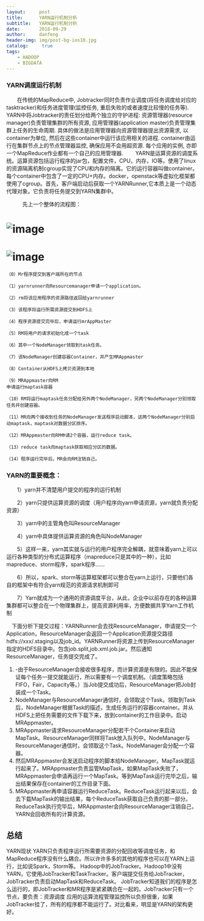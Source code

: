 ```yaml
---
layout:     post
title:      YARN运行机制分析
subtitle:   YARN运行机制分析
date:       2018-09-29
author:     danfeng
header-img: img/post-bg-ios10.jpg
catalog: 	 true
tags:
    - HADOOP
    - BIGDATA
---       
```




###  YARN调度运行机制
&emsp;&emsp;在传统的MapReduce中, Jobtracker同时负责作业调度(将任务调度给对应的tasktracker)和任务进度管理(监控任务, 重启失败的或者速度比较慢的任务等). YARN中将Jobtracker的责任划分给两个独立的守护进程: 资源管理器(resource manager)负责管理集群的所有资源, 应用管理器(application master)负责管理集群上任务的生命周期. 具体的做法是应用管理器向资源管理器提出资源需求, 以container为单位, 然后在这些container中运行该应用相关的进程.
 container由运行在集群节点上的节点管理器监控, 确保应用不会用超资源. 每个应用的实例, 亦即一个MapReduce作业都有一个自己的应用管理器. 
&emsp;&emsp;YARN是运算资源的调度系统。运算资源包括运行程序的jar包，配置文件，CPU，内存，IO等。使用了linux的资源隔离机制cgroup实现了CPU和内存的隔离。它的运行容器叫做container。每个container中包含了一定的CPU+内存。docker，openstack等虚拟化框架都使用了cgroup。首先，客户端启动后获取一个YARNRunner,它本质上是一个动态代理对象。它负责将任务提交到YARN集群中。
 
 &emsp;&emsp;&emsp;先上一个整体的流程图：
#   ![image](https://zdfccdanfeng.github.io/img/RMMMOV1.png) 
# ![image](https://zdfccdanfeng.github.io/img/mr.png)
  
```
（0）Mr程序提交到客户端所在的节点

（1）yarnrunner向Resourcemanager申请一个application。

（2）rm将该应用程序的资源路径返回给yarnrunner
 
（3）该程序将运行所需资源提交到HDFS上

（4）程序资源提交完毕后，申请运行mrAppMaster

（5）RM将用户的请求初始化成一个task
 
（6）其中一个NodeManager领取到task任务。
 
（7）该NodeManager创建容器Container，并产生MRAppmaster

（8）Container从HDFS上拷贝资源到本地

（9）MRAppmaster向RM
申请运行maptask容器
 
（10）RM将运行maptask任务分配给另外两个NodeManager，另两个NodeManager分别领取任务并创建容器。

（11）MR向两个接收到任务的NodeManager发送程序启动脚本，这两个NodeManager分别启动maptask，maptask对数据分区排序。

（12）MRAppmaster向RM申请2个容器，运行reduce task。
 
（13）reduce task向maptask获取相应分区的数据。

（14）程序运行完毕后，MR会向RM注销自己。
```

### YARN的重要概念：
&emsp;&emsp;1）yarn并不清楚用户提交的程序的运行机制

&emsp;&emsp;2）yarn只提供运算资源的调度（用户程序向yarn申请资源，yarn就负责分配资源）

&emsp;&emsp;3）yarn中的主管角色叫ResourceManager

&emsp;&emsp;4）yarn中具体提供运算资源的角色叫NodeManager

&emsp;&emsp;5）这样一来，yarn其实就与运行的用户程序完全解耦，就意味着yarn上可以运行各种类型的分布式运算程序（mapreduce只是其中的一种），比如mapreduce、storm程序，spark程序……

&emsp;&emsp;6）所以，spark、storm等运算框架都可以整合在yarn上运行，只要他们各自的框架中有符合yarn规范的资源请求机制即可

&emsp;&emsp;7）Yarn就成为一个通用的资源调度平台，从此，企业中以前存在的各种运算集群都可以整合在一个物理集群上，提高资源利用率，方便数据共享Yarn工作机制

&emsp;下面分析下提交过程：YARNRunner会去找ResourceManager，申请提交一个Application，ResourceManager会返回一个Application资源提交路径hdfs://xxx/.staging以及job_id。YARNRunner将资源上传到ResourceManager指定的HDFS目录中。包含job.split,job.xml.job.jar。然后通知ResourceManager，任务提交完成了。

1. -由于ResourceManager会接收很多程序，而计算资源是有限的。因此不能保证每个任务一提交就能运行，所以需要有一个调度机制。（调度策略包括FIFO，Fair，Capacity等。）当Job提交成功后，ResourceManager把Job封装成一个Task。
2. NodeManager与ResourceManager通信时，会领取这个Task。领取到Task后，NodeManager根据Task的描述，生成任务运行的容器container。并从HDFS上把任务需要的文件下载下来，放到container的工作目录中。启动MRAppmaster。
3. MRAppmaster请求ResourceManager分配若干个Container来启动MapTask。ResourceManager同样将Task放入队列中。NodeManager与ResourceManager通信时，会领取这个Task。NodeManager会分配一个容器。
4. 然后MRAppmaster会发送启动程序的脚本给NodeManager。MapTask就运行起来了。MRAppmaster负责监管MapTask，如果MapTask失败了，MRAppmaster会申请再运行一个MapTask。等到MapTask运行完毕之后，输出结果保存在container的工作目录下面。
5. MRAppmaster再申请容器运行ReduceTask。ReduceTask运行起来以后，会去下载MapTask的输出结果，每个ReduceTask获取自己负责的那一部分。ReduceTask执行完毕后，MRAppmaster会向ResourceManager注销自己，YARN会回收所有的计算资源。
##  总结
YARN现状
YARN只负责程序运行所需要资源的分配回收等调度任务，和MapReduce程序没有什么耦合。所以许许多多的其他的程序也可以在YARN上运行，比如说Spark，Storm等。
Hadoop中的JobTracker。Hadoop1中没有YARN，它使用JobTracker和TaskTracker。客户端提交任务给JobTracker，JobTracker负责启动MapTask和ReduceTask。
JobTracker知道我们的程序是怎么运行的，即JobTracker和MR程序是紧紧耦合在一起的。JobTracker只有一个节点，要负责：资源调度
应用的运算流程管理监控所以负担很重，如果JobTracker挂了，所有的程序都不能运行了。对比看来，明显是YARN的架构更好。

